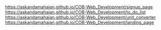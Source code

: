 https://askandamahajan.github.io/COB-Web_Development/signup_page
 https://askandamahajan.github.io/COB-Web_Development/to_do_list
https://askandamahajan.github.io/COB-Web_Development/unit_converter
https://askandamahajan.github.io/COB-Web_Development/landing_page
